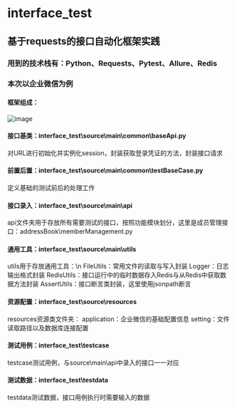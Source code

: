 # interface_test
## 基于requests的接口自动化框架实践
### 用到的技术栈有：Python、Requests、Pytest、Allure、Redis
### 本次以企业微信为例
#### 框架组成：
![image](https://user-images.githubusercontent.com/44678811/158416636-62824329-d678-405b-a61c-86f15f193c5d.png)

#### 接口基类：interface_test\source\main\common\baseApi.py
对URL进行初始化并实例化session，封装获取登录凭证的方法，封装接口请求

#### 前置后置：interface_test\source\main\common\testBaseCase.py
定义基础的测试前后的处理工作

#### 接口录入：interface_test\source\main\api
api文件夹用于存放所有需要测试的接口，按照功能模块划分，这里是成员管理接口：addressBook\memberManagement.py

#### 通用工具：interface_test\source\main\utils
utils用于存放通用工具：\n
FileUtils：常用文件的读取与写入封装
Logger：日志输出格式封装
RedisUtils：接口运行中的临时数据存入Redis与从Redis中获取数据方法封装
AssertUtils：接口断言类封装，这里使用jsonpath断言

#### 资源配置：interface_test\source\resources
resources资源类文件夹：
application：企业微信的基础配置信息
setting：文件读取路径以及数据库连接配置

#### 测试用例：interface_test\testcase
testcase测试用例，与source\main\api中录入的接口一一对应

#### 测试数据：interface_test\testdata
testdata测试数据，接口用例执行时需要输入的数据
